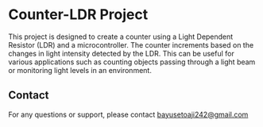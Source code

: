 # Counter-LDR Project

This project is designed to create a counter using a Light Dependent Resistor (LDR) and a microcontroller. The counter increments based on the changes in light intensity detected by the LDR. This can be useful for various applications such as counting objects passing through a light beam or monitoring light levels in an environment.

## Contact

For any questions or support, please contact bayusetoaji242@gmail.com
